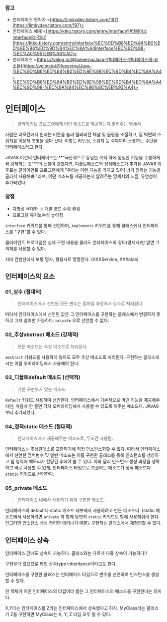 ### 참고

- 인터페이스 현직자 <[https://limkydev.tistory.com/197](https://limkydev.tistory.com/197)>
- 인터페이스 예제 <[https://ktko.tistory.com/entry/Interface인터페이스Interface의-정리](https://ktko.tistory.com/entry/Interface%EC%9D%B8%ED%84%B0%ED%8E%98%EC%9D%B4%EC%8A%A4Interface%EC%9D%98-%EC%A0%95%EB%A6%AC)>
- 인터페이스 <[https://velog.io/@foeverna/Java-인터페이스-인터페이스의-요소들](https://velog.io/@foeverna/Java-%EC%9D%B8%ED%84%B0%ED%8E%98%EC%9D%B4%EC%8A%A4-%EC%9D%B8%ED%84%B0%ED%8E%98%EC%9D%B4%EC%8A%A4%EC%9D%98-%EC%9A%94%EC%86%8C%EB%93%A4)>

# 인터페이스

> 클라이언트 프로그램에게 어떤 메소드를 제공하는지 알려주는 명세서

사람은 리모컨에서 원하는 버튼을 눌러 텔레비전 채널 및 음량을 조절하고, 집 벽면의 스위치를 이용해 조명을 켰다 끈다. 이렇듯 리모컨, 스위치 등 객체끼리 소통하는 수단을 인터페이스라고 한다.

JAVA8 이전의 인터페이스는 **"극단적으로 동일한 목적 하에 동일한 기능을 수행하게끔 강제하는 것"**의 느낌이 강했다면, 디폴트메소드와 정적메소드가 추가된 JAVA8 이후로는 클라이언트 프로그램에게 "우리는 이런 기능을 가지고 있어! 너가 원하는 기능을 골라서 사용해봐!"라며, 어떤 메소드를 제공하는지 알려주는 명세서의 느낌, 유연성이 추가되었다.

### 장점

- 다형성 극대화 → 개발 코드 수정 줄임
- 프로그램 유지보수성 높아짐

`interface` 키워드를 통해 선언하며, `implements` 키워드를 통해 클래스에서 인터페이스를 "구현"할 수 있다.

클라이언트 프로그램은 실제 구현 내용을 몰라도 인터페이스의 정의(명세서)만 알면 그 객체를 사용할 수 있다.

자바 컨벤션에서 보통 명사, 형용사로 명명한다. (XXXService, XXXable)

## 인터페이스의 요소

### 01_상수 (절대적)

> 인터페이스에서 선언된 모든 변수는 컴파일 과정에서 상수로 처리된다.

따라서 인터페이스에서 선언된 값은 그 인터페이스를 구현하는 클래스에서 변경하지 못하고 그저 참조만 가능하다. `private` 으로 선언할 수 없다.

### 02_추상abstract 메소드 (강제적)

> 모든 메소드는 추상 메소드로 처리된다.

`abstract` 키워드를 사용하지 않아도 모두 추상 메소드로 처리된다. 구현하는 클래스에서는 이를 오버라이딩해서 사용해야 한다.

### 03_디폴트default 메소드 (선택적)

> 기본 구현부가 있는 메소드.

`default` 키워드 사용하여 선언한다. 인터페이스에서 기본적으로 어떤 기능을 제공해주지만, 마음에 안 들면 각자 오버라이딩해서 사용할 수 있도록 해주는 메소드다. JAVA8부터 추가되었다.

### 04_정적static 메소드 (절대적)

> 인터페이스에서 제공해주는 메소드로, 무조건 사용됨.

인터페이스는 추상클래스를 포함하기에 직접 인스턴스화할 수 없다. 따라서 인터페이스에서 선언한 멤버변수 및 일반 메소드는 이를 구현한 클래스를 통해 인스턴스를 생성하고 힙 영역에 메모리가 할당된 후에야 쓸 수 있다. 이와 달리 인스턴스 생성 과정을 생략하고 바로 사용할 수 있게, 인터페이스 타입으로 호출하는 메소드가 정적 메소드다. `static` 키워드로 선언한다.

### 05_private 메소드

> 인터페이스 내에서 사용하기 위해 구현한 메소드.

인터페이스의 default나 static 메소드 내부에서 사용하려고 만든 메소드다. (static 메소드에서 사용하려면 `private` 과 함께 당연히 `static` 키워드도 함께 사용해줘야 한다. 안그러면 인스턴스 생성 전이면 에러나기 때문). 구현하는 클래스에서 재정의할 수 없다. 

## 인터페이스 상속

인터페이스 간에도 상속이 가능하다. 클래스와는 다르게 다중 상속이 가능하다!!

구현부가 없으므로 타입 상속type inheritance이라고도 한다.

인터페이스를 구현한 클래스는 인터페이스 타입으로 변수를 선언하여 인스턴스를 생성할 수 있다.

한 객체가 어떤 인터페이스의 타입이라 함은 그 인터페이스의 메소드를 구현한다는 의미다. 

X,Y라는 인터페이스를 Z라는 인터페이스에서 상속했다고 하자. MyClass라는 클래스가 Z를 구현하면 MyClass는 X, Y, Z 타입 모두 될 수 있다.
